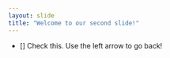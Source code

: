 ```yaml
---
layout: slide
title: "Welcome to our second slide!"
---
```

- [] Check this.
Use the left arrow to go back!
